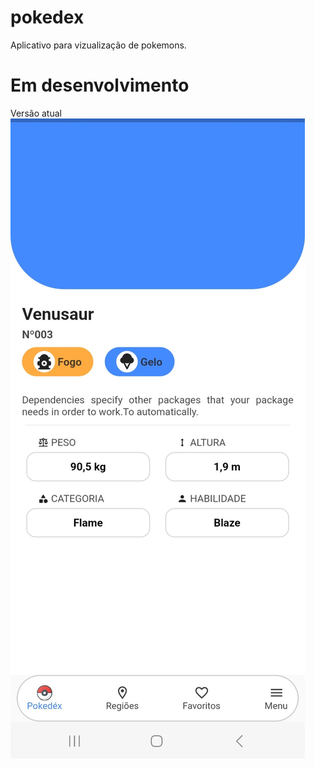 # pokedex

Aplicativo para vizualização de pokemons.

# Em desenvolvimento

Versão atual
![alt text](screen/img.jpg)